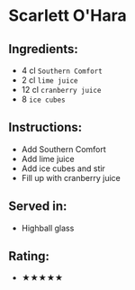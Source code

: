 # Scarlett O'Hara

## Ingredients:
- 4 cl `Southern Comfort`
- 2 cl `lime juice`
- 12 cl `cranberry juice`
- 8 `ice cubes`

## Instructions:
- Add Southern Comfort
- Add lime juice
- Add ice cubes and stir
- Fill up with cranberry juice

## Served in:
- Highball glass

## Rating:
- ★★★★★
